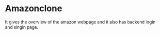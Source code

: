 # Amazonclone
It gives the overview of the amazon webpage and it also has backend login and singin page. 
